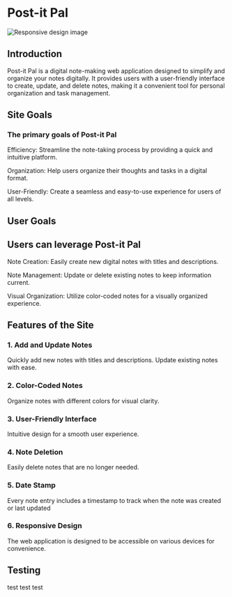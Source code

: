 # Post-it Pal

![Responsive design image](https://cniblock-sticky-notes-sonblzst97.us2.codeanyapp.com/files/download/?id=93460600-8042-4bd5-918b-6cb87f6735b4)

## Introduction

Post-it Pal is a digital note-making web application designed to simplify and organize your notes digitally. It provides users with a user-friendly interface to create, update, and delete notes, making it a convenient tool for personal organization and task management.

## Site Goals

### The primary goals of Post-it Pal

Efficiency: Streamline the note-taking process by providing a quick and intuitive platform.

Organization: Help users organize their thoughts and tasks in a digital format.

User-Friendly: Create a seamless and easy-to-use experience for users of all levels.

## User Goals

## Users can leverage Post-it Pal

Note Creation: Easily create new digital notes with titles and descriptions.

Note Management: Update or delete existing notes to keep information current.

Visual Organization: Utilize color-coded notes for a visually organized experience.

## Features of the Site

### 1. Add and Update Notes
Quickly add new notes with titles and descriptions.
Update existing notes with ease.

### 2. Color-Coded Notes
Organize notes with different colors for visual clarity.

### 3. User-Friendly Interface
Intuitive design for a smooth user experience.

### 4. Note Deletion
Easily delete notes that are no longer needed.

### 5. Date Stamp
Every note entry includes a timestamp to track when the note was created or last updated

### 6. Responsive Design
The web application is designed to be accessible on various devices for convenience.

## Testing

test
test
test

